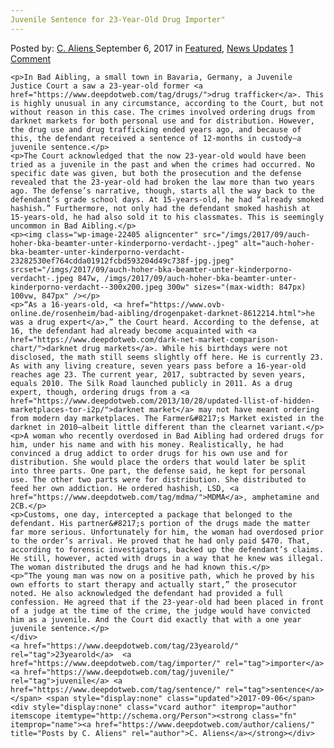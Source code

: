 ```yaml
---
Juvenile Sentence for 23-Year-Old Drug Importer"
---
```

<article class="post-listing post-22397 post type-post status-publish format-standard has-post-thumbnail hentry  tag-23yearold tag-importer tag-juvenile tag-sentence">
    <div class="post-inner">
        <span>Posted by: <a href="https://www.deepdotweb.com/author/caliens/" title="">C. Aliens </a></span>
    <span>September 6, 2017</span>
    <span>in <a href="https://www.deepdotweb.com/category/deepdot-news/" rel="category tag">Featured</a>, <a href="https://www.deepdotweb.com/category/news-updates/" rel="category tag">News Updates</a></span>
    <span><a href="https://www.deepdotweb.com/2017/09/06/juvenile-sentence-23-year-old-drug-importer/#comments">1 Comment</a></span>
    </p>
    <div class="clear"></div>
    
    <p>In Bad Aibling, a small town in Bavaria, Germany, a Juvenile Justice Court a saw a 23-year-old former <a href="https://www.deepdotweb.com/tag/drugs/">drug trafficker</a>. This is highly unusual in any circumstance, according to the Court, but not without reason in this case. The crimes involved ordering drugs from darknet markets for both personal use and for distribution. However, the drug use and drug trafficking ended years ago, and because of this, the defendant received a sentence of 12-months in custody—a juvenile sentence.</p>
    <p>The Court acknowledged that the now 23-year-old would have been tried as a juvenile in the past and when the crimes had occurred. No specific date was given, but both the prosecution and the defense revealed that the 23-year-old had broken the law more than two years ago. The defense’s narrative, though, starts all the way back to the defendant’s grade school days. At 15-years-old, he had “already smoked hashish.” Furthermore, not only had the defendant smoked hashish at 15-years-old, he had also sold it to his classmates. This is seemingly uncommon in Bad Aibling.</p>
    <p><img class="wp-image-22405 aligncenter" src="/imgs/2017/09/auch-hoher-bka-beamter-unter-kinderporno-verdacht-.jpeg" alt="auch-hoher-bka-beamter-unter-kinderporno-verdacht-23282530ef764cdda01912fcbd593204d49c738f-jpg.jpeg" srcset="/imgs/2017/09/auch-hoher-bka-beamter-unter-kinderporno-verdacht-.jpeg 847w, /imgs/2017/09/auch-hoher-bka-beamter-unter-kinderporno-verdacht--300x200.jpeg 300w" sizes="(max-width: 847px) 100vw, 847px" /></p>
    <p>“As a 16-years-old, <a href="https://www.ovb-online.de/rosenheim/bad-aibling/drogenpaket-darknet-8612214.html">he was a drug expert</a>,” the Court heard. According to the defense, at 16, the defendant had already become acquainted with <a href="https://www.deepdotweb.com/dark-net-market-comparison-chart/">darknet drug markets</a>. While his birthdays were not disclosed, the math still seems slightly off here. He is currently 23. As with any living creature, seven years pass before a 16-year-old reaches age 23. The current year, 2017, subtracted by seven years, equals 2010. The Silk Road launched publicly in 2011. As a drug expert, though, ordering drugs from a <a href="https://www.deepdotweb.com/2013/10/28/updated-llist-of-hidden-marketplaces-tor-i2p/">darknet market</a> may not have meant ordering from modern day marketplaces. The Farmer&#8217;s Market existed in the darknet in 2010—albeit little different than the clearnet variant.</p>
    <p>A woman who recently overdosed in Bad Aibling had ordered drugs for him, under his name and with his money. Realistically, he had convinced a drug addict to order drugs for his own use and for distribution. She would place the orders that would later be split into three parts. One part, the defense said, he kept for personal use. The other two parts were for distribution. She distributed to feed her own addiction. He ordered hashish, LSD, <a href="https://www.deepdotweb.com/tag/mdma/">MDMA</a>, amphetamine and 2CB.</p>
    <p>Customs, one day, intercepted a package that belonged to the defendant. His partner&#8217;s portion of the drugs made the matter far more serious. Unfortunately for him, the woman had overdosed prior to the order’s arrival. He proved that he had only paid $470. That, according to forensic investigators, backed up the defendant’s claims. He still, however, acted with drugs in a way that he knew was illegal. The woman distributed the drugs and he had known this.</p>
    <p>“The young man was now on a positive path, which he proved by his own efforts to start therapy and actually start,” the prosecutor noted. He also acknowledged the defendant had provided a full confession. He agreed that if the 23-year-old had been placed in front of a judge at the time of the crime, the judge would have convicted him as a juvenile. And the Court did exactly that with a one year juvenile sentence.</p>
    </div>
    <a href="https://www.deepdotweb.com/tag/23yearold/" rel="tag">23yearold</a>  <a href="https://www.deepdotweb.com/tag/importer/" rel="tag">importer</a> <a href="https://www.deepdotweb.com/tag/juvenile/" rel="tag">juvenile</a> <a href="https://www.deepdotweb.com/tag/sentence/" rel="tag">sentence</a></span> <span style="display:none" class="updated">2017-09-06</span>
    <div style="display:none" class="vcard author" itemprop="author" itemscope itemtype="http://schema.org/Person"><strong class="fn" itemprop="name"><a href="https://www.deepdotweb.com/author/caliens/" title="Posts by C. Aliens" rel="author">C. Aliens</a></strong></div>
    
